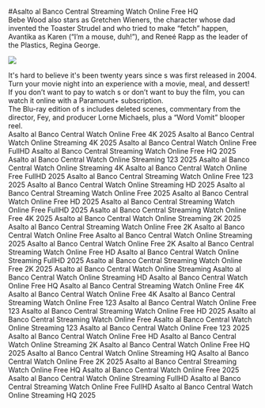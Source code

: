 #Asalto al Banco Central Streaming Watch Online Free HQ  
Bebe Wood also stars as Gretchen Wieners, the character whose dad invented the Toaster Strudel and who tried to make “fetch” happen, Avantika as Karen (“I’m a mouse, duh!”), and Reneé Rapp as the leader of the Plastics, Regina George.  
  
[![](https://i.imgur.com/qSNzIqt.png)](https://movie.rssnews.media/zjHFhZRuh.php)  
  
It's hard to believe it's been twenty years since s was first released in 2004.  
Turn your movie night into an experience with a movie, meal, and dessert!  
If you don’t want to pay to watch s or don’t want to buy the film, you can watch it online with a Paramount+ subscription.  
The Blu-ray edition of s includes deleted scenes, commentary from the director, Fey, and producer Lorne Michaels, plus a “Word Vomit” blooper reel.  
Asalto al Banco Central Watch Online Free 4K 2025
Asalto al Banco Central Watch Online Streaming 4K 2025
Asalto al Banco Central Watch Online Free FullHD
Asalto al Banco Central Streaming Watch Online Free HQ 2025
Asalto al Banco Central Watch Online Streaming 123 2025
Asalto al Banco Central Watch Online Streaming 4K
Asalto al Banco Central Watch Online Free FullHD 2025
Asalto al Banco Central Streaming Watch Online Free 123 2025
Asalto al Banco Central Watch Online Streaming HD 2025
Asalto al Banco Central Streaming Watch Online Free 2025
Asalto al Banco Central Watch Online Free HD 2025
Asalto al Banco Central Streaming Watch Online Free FullHD 2025
Asalto al Banco Central Streaming Watch Online Free 4K 2025
Asalto al Banco Central Watch Online Streaming 2K 2025
Asalto al Banco Central Streaming Watch Online Free 2K
Asalto al Banco Central Watch Online Free
Asalto al Banco Central Watch Online Streaming 2025
Asalto al Banco Central Watch Online Free 2K
Asalto al Banco Central Streaming Watch Online Free HD
Asalto al Banco Central Watch Online Streaming FullHD 2025
Asalto al Banco Central Streaming Watch Online Free 2K 2025
Asalto al Banco Central Watch Online Streaming
Asalto al Banco Central Watch Online Streaming HD
Asalto al Banco Central Watch Online Free HQ
Asalto al Banco Central Streaming Watch Online Free 4K
Asalto al Banco Central Watch Online Free 4K
Asalto al Banco Central Streaming Watch Online Free 123
Asalto al Banco Central Watch Online Free 123
Asalto al Banco Central Streaming Watch Online Free HD 2025
Asalto al Banco Central Streaming Watch Online Free
Asalto al Banco Central Watch Online Streaming 123
Asalto al Banco Central Watch Online Free 123 2025
Asalto al Banco Central Watch Online Free HD
Asalto al Banco Central Watch Online Streaming 2K
Asalto al Banco Central Watch Online Free HQ 2025
Asalto al Banco Central Watch Online Streaming HQ
Asalto al Banco Central Watch Online Free 2K 2025
Asalto al Banco Central Streaming Watch Online Free HQ
Asalto al Banco Central Watch Online Free 2025
Asalto al Banco Central Watch Online Streaming FullHD
Asalto al Banco Central Streaming Watch Online Free FullHD
Asalto al Banco Central Watch Online Streaming HQ 2025